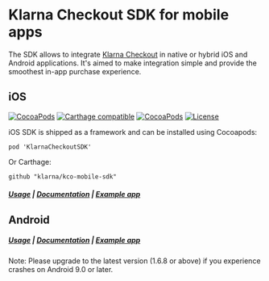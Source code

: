 # Klarna Checkout SDK for mobile apps

The SDK allows to integrate [Klarna Checkout](https://www.klarna.com/us/business/sell-online-with-klarna) in 
native or hybrid iOS and Android applications. 
It's aimed to make integration simple and provide the smoothest in-app purchase experience.

## iOS
[![CocoaPods](https://img.shields.io/badge/cocoapods-v1.6.2-blue.svg?style=flat)](https://cocoapods.org/pods/KlarnaCheckoutSDK)
[![Carthage compatible](https://img.shields.io/badge/Carthage-compatible-4BC51D.svg?style=flat)](https://github.com/Carthage/Carthage)
[![CocoaPods](https://img.shields.io/badge/platform-ios-999999.svg?style=flat)](https://cocoapods.org/pods/KlarnaCheckoutSDK)
[![License](https://img.shields.io/badge/license-MIT-333333.svg?style=flat)](https://github.com/klarna/kco-mobile-sdk/blob/master/LICENSE)

iOS SDK is shipped as a framework and can be installed using Cocoapods:

```
pod 'KlarnaCheckoutSDK'
```

Or Carthage:

```
github "klarna/kco-mobile-sdk"
```

##### [Usage](ios/README.md) | [Documentation](https://cocoadocs.org/docsets/KlarnaCheckoutSDK/) | [Example app](https://github.com/klarna/kco-ios-example-app)



## Android

##### [Usage](android/README.md) | [Documentation](https://rawgit.com/klarna/kco-mobile-sdk/master/android/docs/index.html) | [Example app](https://github.com/klarna/kco-android-example-app)

Note: Please upgrade to the latest version (1.6.8 or above) if you experience crashes on Android 9.0 or later.
